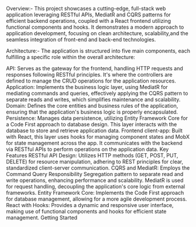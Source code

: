 Overview:-
This project showcases a cutting-edge, full-stack web application leveraging RESTful APIs, MediatR and CQRS patterns for efficient backend operations, coupled with a React frontend utilizing functional components and hooks. 
It demonstrates a modern approach to application development, focusing on clean architecture, scalability,and the seamless integration of front-end and back-end technologies.

Architecture:-
The application is structured into five main components, each fulfilling a specific role within the overall architecture:

API: Serves as the gateway for the frontend, handling HTTP requests and responses following RESTful principles. It's where the controllers are defined to manage the CRUD operations for the application resources.
Application: Implements the business logic layer, using MediatR for mediating commands and queries, effectively applying the CQRS pattern to separate reads and writes, which simplifies maintenance and scalability.
Domain: Defines the core entities and business rules of the application, ensuring that the application's business logic is properly encapsulated.
Persistence: Manages data persistence, utilizing Entity Framework Core for a Code First approach to database design. This layer interacts with the database to store and retrieve application data.
Frontend
client-app: Built with React, this layer uses hooks for managing component states and MobX for state management across the app. It communicates with the backend via RESTful APIs to perform operations on the application data.
Key Features
RESTful API Design: Utilizes HTTP methods (GET, POST, PUT, DELETE) for resource manipulation, adhering to REST principles for clear, standardized client-server communication.
CQRS and MediatR: Employs the Command Query Responsibility Segregation pattern to separate read and write operations, enhancing performance and scalability. MediatR is used for request handling, decoupling the application's core logic from external frameworks.
Entity Framework Core: Implements the Code First approach for database management, allowing for a more agile development process.
React with Hooks: Provides a dynamic and responsive user interface, making use of functional components and hooks for efficient state management.
Getting Started

